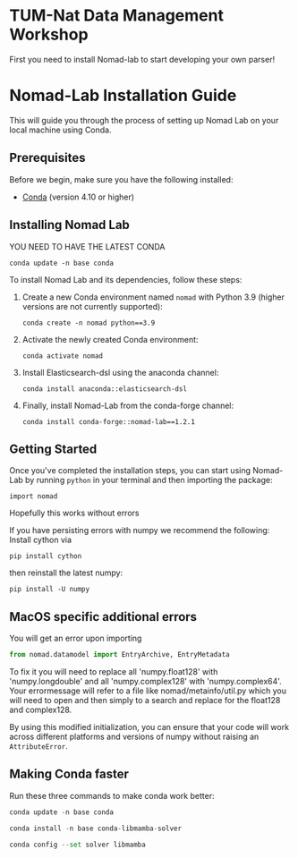 TUM-Nat Data Management Workshop
=============================

First you need to install Nomad-lab to start developing your own parser!

 Nomad-Lab Installation Guide
=============================

This  will guide you through the process of setting up Nomad Lab on your local machine using Conda.

Prerequisites
-------------

Before we begin, make sure you have the following installed:

* [Conda](https://docs.conda.io/en/latest/miniconda.html) (version 4.10 or higher)

Installing Nomad Lab
--------------------

YOU NEED TO HAVE THE LATEST CONDA

```
conda update -n base conda
```

To install Nomad Lab and its dependencies, follow these steps:

1. Create a new Conda environment named `nomad` with Python 3.9 (higher versions are not currently supported):

   ```
   conda create -n nomad python==3.9
   ```

2. Activate the newly created Conda environment:

   ```
   conda activate nomad
   ```

3. Install Elasticsearch-dsl using the anaconda channel:

   ```
   conda install anaconda::elasticsearch-dsl
   ```

4. Finally, install Nomad-Lab from the conda-forge channel:

   ```
   conda install conda-forge::nomad-lab==1.2.1
   ```

Getting Started
---------------

Once you've completed the installation steps, you can start using Nomad-Lab by running `python` in your terminal and then importing the package:

```
import nomad
```
Hopefully this works without errors

If you have persisting errors with numpy we recommend the following:
Install cython via
```
pip install cython
```
then reinstall the latest numpy:
```
pip install -U numpy
```

MacOS specific additional errors
-----------------------

You will get an error upon importing 

```python
from nomad.datamodel import EntryArchive, EntryMetadata
```

To fix it you will need to replace all 'numpy.float128' with 'numpy.longdouble' and all 'numpy.complex128' with 'numpy.complex64'. Your errormessage will refer to a file like nomad/metainfo/util.py which you will need to open and then simply to a search and replace for the float128 and complex128.

By using this modified initialization, you can ensure that your code will work across different platforms and versions of numpy without raising an `AttributeError`.


Making Conda faster
-----------------------

Run these three commands to make conda work better:

```python
conda update -n base conda
```


```python
conda install -n base conda-libmamba-solver
```


```python
conda config --set solver libmamba
```

